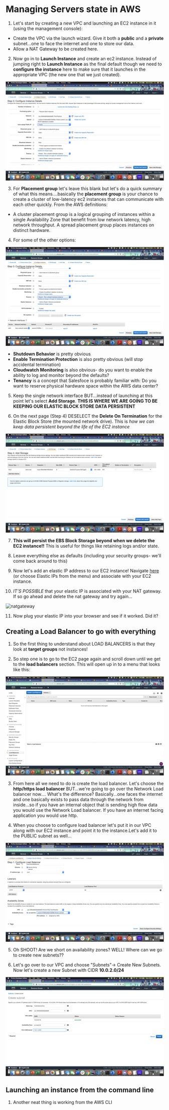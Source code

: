 # Managing Servers state in AWS

1. Let's start by creating a new VPC and launching an EC2 instance in it (using the management console):
  
  * Create the VPC via the launch wizard. Give it both a **public** and a **private** subnet...one to face the internet and one to store our data.
  * Allow a NAT Gateway to  be created here.

2. Now go in to **Launch Instance** and create an ec2 instance. Instead of jumping right to **Launch Instance** as the final default though we need to **configure the instance** here to make sure that it launches in the appropriate VPC (the new one that we just created).

![configvpc](./configvpc.png)

3. For **Placement group** let's leave this blank but let's do a quick summary of what this means....basically the **placement group** is your chance to create a cluster of low-latency ec2 instances that can communicate with each other quickly. From the AWS definitions:

*  A cluster placement group is a logical grouping of instances within a single Availability Zone that benefit from low network latency, high network throughput. A spread placement group places instances on distinct hardware.

4. For some of the other options:
 
 ![tenancy](./images/tenancy.png)

* **Shutdown Behavior** is pretty obvious
* **Enable Termination Protection** is also pretty obvious (will stop accidental termination)
* **Cloudwatch Monitoring** is also obvious- do you want to enable the ability to log and monitor beyond the defaults?
* **Tenancy** is a concept that Salesfoce is probably familiar with: Do you want to reserve physical hardware space within the AWS data center?

5. Keep the single network interface BUT...instead of launching at this point let's select **Add Storage**. **THIS IS WHERE WE ARE GOING TO BE KEEPING OUR ELASTIC BLOCK STORE DATA PERSISTENT**

6. On the next page (Step 4) DESELECT the **Delete On Termination** for the Elastic Block Store (the mounted network drive). This is *how we can keep data persistent beyond the life of the EC2 instance*

![ebsperm](./ebsperm.png)

7. **This will persist the EBS Block Storage beyond when we delete the EC2 instance!!** This is useful for things like retaining logs and/or state.

8. Leave everything else as defaults (including your security groups- we'll come back around to this) 

9. Now let's add an elastic IP address to our EC2 instance! Navigate [here](https://us-west-2.console.aws.amazon.com/vpc/home?region=us-west-2#Addresses:sort=PublicIp) (or choose Elastic IPs from the menu) and associate with your EC2 instance. 

10. *IT'S POSSIBLE* that your elastic IP is associated with your NAT gateway. If so go ahead and delete the nat gateway and try again...

![natgateway](./nategateway.png)

11. Now plug your elastic IP into your browser and see if it worked. Did it? 

## Creating a Load Balancer to go with everything

1. So the first thing to understand about LOAD BALANCERS is that they look at **target groups** not instances!

2. So step one is to go to the EC2 page again and scroll down until we get to the **load balancers** section. This will open up in to a menu that looks like this:

![loadbalancers](./loadbalancers.png)

3. From here all we need to do is create the load balancer. Let's choose the **http/https load balancer** BUT...we're going to go over the  Network Load balancer now....
What's the difference? Basically...one faces the internet and one basically exists to pass data through the network from inside...so if you have an internal object that is sending high flow data you would use the Network Load balancer. If you have an internet facing application you would use http.

4. When you choose to configure load balancer let's put it in our VPC along with our EC2 instance and point it to the instance.Let's add it to the PUBLIC subnet as well...

![loadconfig](./loadconfig.png)

5. Oh SHOOT! Are we short on availability zones? WELL! Where can we go to create new subnets??

6. Let's go over to our VPC and choose "Subnets"-> Create New Subnets. Now let's create a new Subnet with CIDR **10.0.2.0/24**

![subnets.png](./subnets.png)


## Launching an instance from the command line

1. Another neat thing is working from the AWS CLI